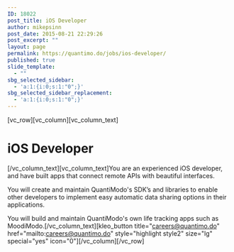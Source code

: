 ```yaml
---
ID: 18022
post_title: iOS Developer
author: mikepsinn
post_date: 2015-08-21 22:29:26
post_excerpt: ""
layout: page
permalink: https://quantimo.do/jobs/ios-developer/
published: true
slide_template:
  - ""
sbg_selected_sidebar:
  - 'a:1:{i:0;s:1:"0";}'
sbg_selected_sidebar_replacement:
  - 'a:1:{i:0;s:1:"0";}'
---
```

[vc_row][vc_column][vc_column_text]
<h1>iOS Developer</h1>
[/vc_column_text][vc_column_text]You are an experienced iOS developer, and have built apps that connect remote APIs with beautiful interfaces.

You will create and maintain QuantiModo's SDK’s and libraries to enable other developers to implement easy automatic data sharing options in their applications.

You will build and maintain QuantiModo's own life tracking apps such as MoodiModo.[/vc_column_text][kleo_button title="careers@quantimo.do" href="mailto:careers@quantimo.do" style="highlight style2" size="lg" special="yes" icon="0"][/vc_column][/vc_row]